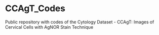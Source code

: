 # CCAgT_Codes
Public repository with codes of the Cytology Dataset - CCAgT: Images of Cervical Cells with AgNOR Stain Technique
